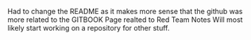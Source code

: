 Had to change the README as it makes more sense that the github was more related to the GITBOOK Page realted to Red Team Notes
Will most likely start working on a repository for other stuff.
